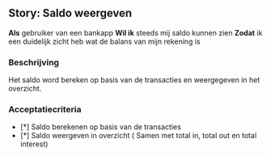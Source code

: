 ## Story: Saldo weergeven

**Als** gebruiker van een bankapp
**Wil ik** steeds mij saldo kunnen zien
**Zodat** ik een duidelijk zicht heb wat de balans van mijn rekening is

### Beschrijving

Het saldo word bereken op basis van de transacties en weergegeven in het overzicht.

### Acceptatiecriteria

- [*] Saldo berekenen op basis van de transacties
- [*] Saldo weergeven in overzicht ( Samen met total in, total out en total interest)
